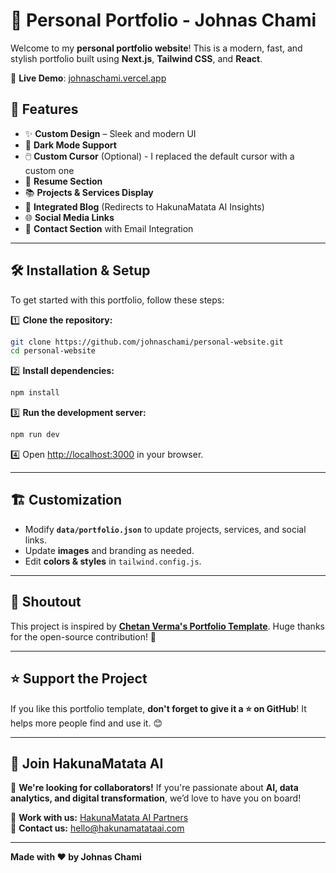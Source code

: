 # 🌟 Personal Portfolio - Johnas Chami

Welcome to my **personal portfolio website**! This is a modern, fast, and stylish portfolio built using **Next.js**, **Tailwind CSS**, and **React**.

🚀 **Live Demo**: [johnaschami.vercel.app](https://johnaschami.com/
)

## 📌 Features
- ✨ **Custom Design** – Sleek and modern UI
- 🎨 **Dark Mode Support**
- 🖱️ **Custom Cursor** (Optional) - I replaced the default cursor with a custom one
- 📄 **Resume Section**
- 📚 **Projects & Services Display**
- 📝 **Integrated Blog** (Redirects to HakunaMatata AI Insights)
- 🌐 **Social Media Links**
- 📧 **Contact Section** with Email Integration

---

## 🛠️ Installation & Setup

To get started with this portfolio, follow these steps:

1️⃣ **Clone the repository:**
```sh
git clone https://github.com/johnaschami/personal-website.git
cd personal-website
```

2️⃣ **Install dependencies:**
```sh
npm install
```

3️⃣ **Run the development server:**
```sh
npm run dev
```

4️⃣ Open [http://localhost:3000](http://localhost:3000) in your browser.

---

## 🏗️ Customization

- Modify **`data/portfolio.json`** to update projects, services, and social links.
- Update **images** and branding as needed.
- Edit **colors & styles** in `tailwind.config.js`.

---

## 🙌 Shoutout
This project is inspired by **[Chetan Verma's Portfolio Template](https://github.com/chetanverma16/react-portfolio-template)**. Huge thanks for the open-source contribution! 🚀

---

## ⭐ Support the Project
If you like this portfolio template, **don't forget to give it a ⭐ on GitHub**! It helps more people find and use it. 😊

---

## 💼 Join HakunaMatata AI
🚀 **We're looking for collaborators!** If you're passionate about **AI, data analytics, and digital transformation**, we’d love to have you on board!

🔗 **Work with us:** [HakunaMatata AI Partners](https://hakunamatataai.com/partners-program/)  
📩 **Contact us:** [hello@hakunamatataai.com](mailto:hello@hakunamatataai.com)

---

**Made with ❤️ by Johnas Chami**





